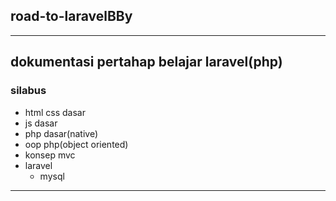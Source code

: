 ## road-to-laravelBBy
***
dokumentasi pertahap belajar laravel(php)
---
### silabus
   * html css dasar
   * js dasar
   * php dasar(native)
* oop php(object oriented)
* konsep mvc
* laravel
   * mysql
***
